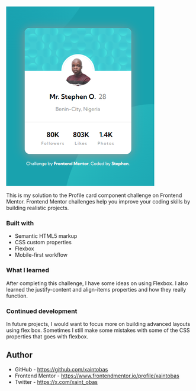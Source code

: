 ![](./screenshot.png)

This is my solution to the Profile card component challenge on Frontend Mentor. Frontend Mentor challenges help you improve your coding skills by building realistic projects.

### Built with

- Semantic HTML5 markup
- CSS custom properties
- Flexbox
- Mobile-first workflow

### What I learned

After completing this challenge, I have some ideas on using Flexbox.
I also learned the justify-content and align-items properties and how they really function.

### Continued development

In future projects, I would want to focus more on building advanced layouts using flex box. Sometimes I still make some mistakes with some of the CSS properties that goes with flexbox.

## Author

- GitHub - https://github.com/xaintobas
- Frontend Mentor - https://www.frontendmentor.io/profile/xaintobas
- Twitter - https://x.com/xaint_obas
